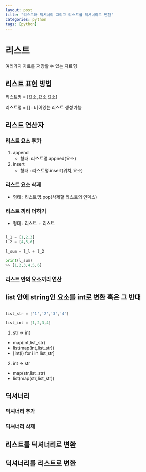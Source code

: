 ```yaml
---
layout: post
title: "리스트와 딕셔너리 그리고 리스트를 딕셔너리로 변환"
categories: python
tags: [python]
---
```


# 리스트

여러가지 자료를 저장할 수 있는 자료형

## 리스트 표현 방법 

리스트명 = [요소,요소,요소]

리스트명 =  [] : 비어있는 리스트 생성가능

## 리스트 연산자

### 리스트 요소 추가

1. append
    - 형태: 리스트명.appned(요소)
2. insert
    - 형태 : 리스트명.insert(위치,요소)

### 리스트 요소 삭제

- 형태 : 리스트명.pop(삭제할 리스트의 인덱스)

### 리스트 끼리 더하기

- 형태 : 리스트 + 리스트 

```python

l_1 = [1,2,3]
l_2 = [4,5,6]

l_sum = l_l + l_2

print(l_sum)
>> [1,2,3,4,5,6]

```

### 리스트 안의 요소끼리 연산


## list 안에 string인 요소를 int로 변환 혹은 그 반대

```python

list_str = ['1','2','3','4']

list_int = [1,2,3,4]

```

1. str -> int
- map(int,list_str)
- list(map(int,list_str))
- [int(i) for i in list_str]

2. int -> str
- map(str,list_str)
- list(map(str,list_str))


## 딕셔너리

### 딕셔너리 추가

### 딕셔너리 삭제

## 리스트를 딕셔너리로 변환

## 딕셔너리를 리스트로 변환